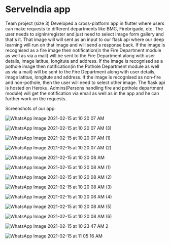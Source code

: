 # ServeIndia app

Team project (size 3)
Developed a cross-platform app in flutter where users can make requests to different departments like BMC, Firebrigade, etc. 
The user needs to signin/register and just need to select image form gallery and that's it. That image will will sent as an input to our flask api where our deep learning will run on that image and will send a response back. If the image is recognised as a fire image then notification(in the Fire Department module as well as via a mail) will be sent to the Fire Department along with user details, image latitue, longitute and address. If the image is recognised as a pothole image then notification(in the Pothole Department module as well as via a mail) will be sent to the Fire Department along with user details, image latitue, longitute and address. If the image is recognised as non-fire and non-pothole, then the user will need to select other image.
The flask api is hosted on Heroku.
Admins(Persons handling fire and pothole department module) will get the notification via email as well as in the app and he can further work on the requests.

Screenshots of our app:

![WhatsApp Image 2021-02-15 at 10 20 07 AM](https://user-images.githubusercontent.com/47854537/107907814-af240a00-6f7a-11eb-9ee5-5cb275e3fbb6.jpeg)

![WhatsApp Image 2021-02-15 at 10 20 07 AM (3)](https://user-images.githubusercontent.com/47854537/107907824-b519eb00-6f7a-11eb-9124-136f7e318798.jpeg)

![WhatsApp Image 2021-02-15 at 10 20 07 AM (1)](https://user-images.githubusercontent.com/47854537/107907832-b814db80-6f7a-11eb-80db-5869691cf9fa.jpeg)

![WhatsApp Image 2021-02-15 at 10 20 07 AM (2)](https://user-images.githubusercontent.com/47854537/107907839-bc40f900-6f7a-11eb-8926-dba71a27c226.jpeg)

![WhatsApp Image 2021-02-15 at 10 20 08 AM](https://user-images.githubusercontent.com/47854537/107907868-c82cbb00-6f7a-11eb-891a-26f2cea4cea9.jpeg)

![WhatsApp Image 2021-02-15 at 10 20 08 AM (1)](https://user-images.githubusercontent.com/47854537/107907888-d11d8c80-6f7a-11eb-8268-e81bde96bebd.jpeg)

![WhatsApp Image 2021-02-15 at 10 20 08 AM (2)](https://user-images.githubusercontent.com/47854537/107907897-d67ad700-6f7a-11eb-93b1-d91064295548.jpeg)

![WhatsApp Image 2021-02-15 at 10 20 08 AM (3)](https://user-images.githubusercontent.com/47854537/107907908-dd094e80-6f7a-11eb-8595-5f4f68789fd0.jpeg)

![WhatsApp Image 2021-02-15 at 10 20 08 AM (4)](https://user-images.githubusercontent.com/47854537/107907920-e0043f00-6f7a-11eb-83c5-9f828656ac32.jpeg)

![WhatsApp Image 2021-02-15 at 10 20 08 AM (5)](https://user-images.githubusercontent.com/47854537/107907922-e1ce0280-6f7a-11eb-8dc6-1fdc66fb24f1.jpeg)

![WhatsApp Image 2021-02-15 at 10 20 08 AM (6)](https://user-images.githubusercontent.com/47854537/107907926-e4305c80-6f7a-11eb-8bef-c2613396dd3f.jpeg)

![WhatsApp Image 2021-02-15 at 10 23 47 AM 2](https://user-images.githubusercontent.com/47854537/107907932-e692b680-6f7a-11eb-8d6e-c698b5142cf7.jpeg)

![WhatsApp Image 2021-02-15 at 11 05 16 AM](https://user-images.githubusercontent.com/47854537/107909271-d3cdb100-6f7d-11eb-844a-e174768773d9.jpeg)


